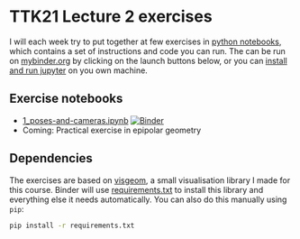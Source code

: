 # TTK21 Lecture 2 exercises
I will each week try to put together at few exercises in [python notebooks](https://jupyter.org/), 
which contains a set of instructions and code you can run.
The can be run on [mybinder.org](https://mybinder.org/) by clicking on the launch buttons below,
or you can [install and run jupyter](https://medium.com/codingthesmartway-com-blog/getting-started-with-jupyter-notebook-for-python-4e7082bd5d46) on you own machine.

## Exercise notebooks
- [1_poses-and-cameras.ipynb](1_poses-and-cameras.ipynb) [![Binder](https://mybinder.org/badge_logo.svg)](https://mybinder.org/v2/gh/ttk21/ttk21_lecture-2_exercises/master?filepath=ttk21_lecture-2_exercise_1.ipynb)
- Coming: Practical exercise in epipolar geometry

## Dependencies
The exercises are based on [visgeom](https://github.com/tussedrotten/visgeom), a small visualisation library I made for this course.
Binder will use [requirements.txt](requirements.txt) to install this library and everything else it needs automatically.
You can also do this manually using `pip`:
```bash
pip install -r requirements.txt
```
